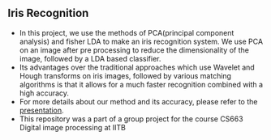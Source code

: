 ## Iris Recognition
- In this project, we use the methods of PCA(principal component analysis) and fisher LDA to make an iris recognition system. We use PCA on an image after pre processing to reduce the dimensionality of the image, followed by a LDA based classifier.
- Its advantages over the traditional approaches which use Wavelet and Hough transforms on iris images, followed by various matching algorithms
is that it allows for a much faster recognition combined with a high accuracy.
- For more details about our method and its accuracy, please refer to the <a href="https://github.com/shubhangb97/IrisRecognition/blob/master/VineetShubhangAniketCS663%20(2).pptx">presentation</a>.
- This repository was a part of a group project for the course CS663 Digital image processing at IITB
